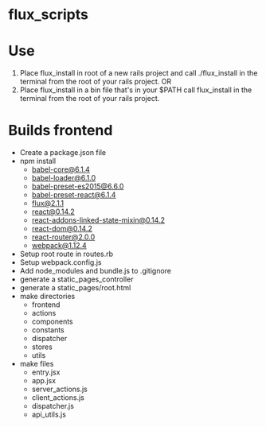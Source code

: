 # flux_scripts

# Use

  1. Place flux_install in root of a new rails project and
     call ./flux_install in the terminal from the root of your rails project.
  OR
  2. Place flux_install in a bin file that's in your $PATH
     call flux_install in the terminal from the root of your rails project.

# Builds frontend

  - Create a package.json file
  - npm install
    - babel-core@6.1.4
    - babel-loader@6.1.0
    - babel-preset-es2015@6.6.0
    - babel-preset-react@6.1.4
    - flux@2.1.1
    - react@0.14.2
    - react-addons-linked-state-mixin@0.14.2
    - react-dom@0.14.2
    - react-router@2.0.0
    - webpack@1.12.4
  - Setup root route in routes.rb
  - Setup webpack.config.js
  - Add node_modules and bundle.js to .gitignore
  - generate a static_pages_controller
  - generate a static_pages/root.html
  - make directories
    - frontend
    - actions
    - components
    - constants
    - dispatcher
    - stores
    - utils
  - make files
    - entry.jsx
    - app.jsx
    - server_actions.js
    - client_actions.js
    - dispatcher.js
    - api_utils.js
